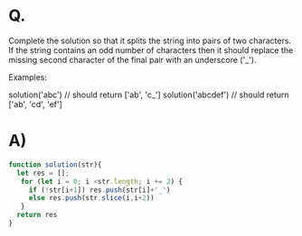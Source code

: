 # Q.
Complete the solution so that it splits the string into pairs of two characters. If the string contains an odd number of characters then it should replace the missing second character of the final pair with an underscore ('_').

Examples:

solution('abc') // should return ['ab', 'c_']
solution('abcdef') // should return ['ab', 'cd', 'ef']
# A)
```js
function solution(str){
  let res = [];
   for (let i = 0; i <str.length; i += 2) {
     if (!str[i+1]) res.push(str[i]+'_')
     else res.push(str.slice(i,i+2))
   }
  return res
}
```
